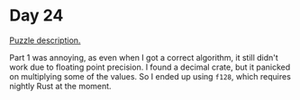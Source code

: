 # Day 24

[Puzzle description.](https://adventofcode.com/2023/day/24)

Part 1 was annoying, as even when I got a correct algorithm, it still didn't work due to floating
point precision. I found a decimal crate, but it panicked on multiplying some of the values. So I
ended up using `f128`, which requires nightly Rust at the moment.
